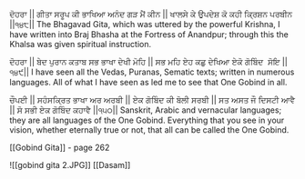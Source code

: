 ਦੋਹਰਾ || ਗੀਤਾ ਸਰੂਪ ਕੀ ਭਾਖਿਆ ਅਨੰਦ ਗੜ ਮੈਂ ਕੀਨ || ਖਾਲਸੇ ਕੇ ਉਪਦੇਸ਼ ਕੋ ਕਹੀ ਕ੍ਰਿਸ਼ਨ ਪਰਬੀਨ ||੧੪੮||
The Bhagavad Gita, which was uttered by the powerful Krishna, I have written into Braj Bhasha at the Fortress of Anandpur; through this the Khalsa was given spiritual instruction.

ਦੋਹਰਾ ||
ਬੇਦ ਪੁਰਾਨ ਕਤਾਬ ਸਭ ਭਾਖਾ ਦੇਖੀ ਮੋਹਿ || ਸਭ ਮਹਿ ਏਹ ਕਛੁ ਦੇਖਿਆ ਏਕੋ ਗੋਬਿੰਦ  ਸੋਇ ||੧੪੯||
I have seen all the Vedas, Puranas, Sematic texts; written in numerous languages. All of what I have seen as led me to see that One Gobind in all.

ਚੌਪਈ ||
ਸਹੰਸਕ੍ਰਿਤ ਭਾਖਾ ਅਰ ਅਰਬੀ || ਏਕ ਗੋਬਿੰਦ ਕੀ ਬੋਲੀ ਸਰਬੀ || ਸਤ ਅਸਤ ਜੌ ਦਿਸਟੀ ਆਵੈ || ਸੋ ਸਭੀ ਏਕ ਗੋਬਿੰਦ ਕਹਾਵੈ ||੧੫੦||
Sanskrit, Arabic and vernacular languages; they are all languages of the One Gobind. Everything that you see in your vision, whether eternally true or not, that all can be called the One Gobind.

[[Gobind Gita]] - page 262

![[gobind gita 2.JPG]]
[[Dasam]] 